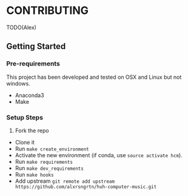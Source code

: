 
# CONTRIBUTING

TODO(Alex)

## Getting Started

### Pre-requirements
This project has been developed and tested on OSX and Linux but not
windows.

- Anaconda3
- Make

### Setup Steps

1. Fork the repo
- Clone it
- Run `make create_environment`
- Activate the new environment (if conda, use `source activate hcm`).
- Run `make requirements`
- Run `make dev_requirements`
- Run `make hooks`
- Add upstream `git remote add upstream https://github.com/alxrsngrtn/huh-computer-music.git`




